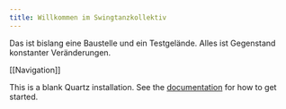 ```yaml
---
title: Willkommen im Swingtanzkollektiv
---
```


Das ist bislang eine Baustelle und ein Testgelände. Alles ist Gegenstand konstanter Veränderungen.

[[Navigation]]

This is a blank Quartz installation.
See the [documentation](https://quartz.jzhao.xyz) for how to get started.
